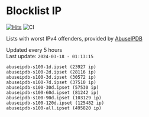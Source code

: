 # Blocklist IP

[![Hits](https://hits.seeyoufarm.com/api/count/incr/badge.svg?url=https%3A%2F%2Fgithub.com%2Fborestad%2Fblocklist-ip%2F&count_bg=%2379C83D&title_bg=%23555555&icon=&icon_color=%23E7E7E7&title=hits&edge_flat=false)](https://hits.seeyoufarm.com)  ![CI](https://img.shields.io/github/workflow/status/borestad/blocklist-ip/CI?style=flat-square)

Lists with worst IPv4 offenders, provided by [AbuseIPDB](https://www.abuseipdb.com/)

<!-- FOOTER-PLACEHOLDER -->
Updated every 5 hours<br>
Last update: `2024-03-18 - 01:13:15`
```
abuseipdb-s100-1d.ipset (23927 ip)
abuseipdb-s100-2d.ipset (28116 ip)
abuseipdb-s100-3d.ipset (30572 ip)
abuseipdb-s100-7d.ipset (37510 ip)
abuseipdb-s100-30d.ipset (57530 ip)
abuseipdb-s100-60d.ipset (81242 ip)
abuseipdb-s100-90d.ipset (103129 ip)
abuseipdb-s100-120d.ipset (125482 ip)
abuseipdb-s100-all.ipset (495820 ip)
```
